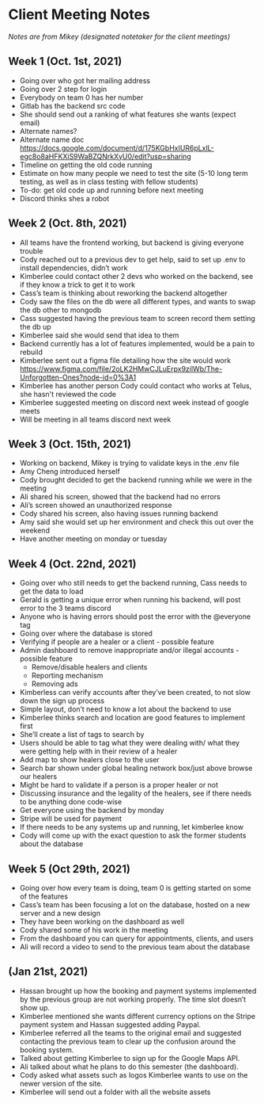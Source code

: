 # Client Meeting Notes
*Notes are from Mikey (designated notetaker for the client meetings)*

## Week 1 (Oct. 1st, 2021) 
- Going over who got her mailing address
- Going over 2 step for login
- Everybody on team 0 has her number
- Gitlab has the backend src code
- She should send out a ranking of what features she wants (expect email)
- Alternate names?
- Alternate name doc https://docs.google.com/document/d/175KGbHxIUR6pLxlL-egc8o8aHFKXiS9WaBZQNrkXyU0/edit?usp=sharing
- Timeline on getting the old code running
- Estimate on how many people we need to test the site (5-10 long term testing, as well as in class testing with fellow students)
- To-do: get old code up and running before next meeting
- Discord thinks shes a robot

## Week 2 (Oct. 8th, 2021)
- All teams have the frontend working, but backend is giving everyone trouble
- Cody reached out to a previous dev to get help, said to set up .env to install dependencies, didn’t work
- Kimberlee could contact other 2 devs who worked on the backend, see if they know a trick to get it to work
- Cass’s team is thinking about reworking the backend altogether
- Cody saw the files on the db were all different types, and wants to swap the db other to mongodb
- Cass suggested having the previous team to screen record them setting the db up
- Kimberlee said she would send that idea to them
- Backend currently has a lot of features implemented, would be a pain to rebuild
- Kimberlee sent out a figma file detailing how the site would work https://www.figma.com/file/2oLK2HMwCJLuErpx9zilWb/The-Unforgotten-Ones?node-id=0%3A1
- Kimberlee has another person Cody could contact who works at Telus, she hasn't reviewed the code
- Kimberlee suggested meeting on discord next week instead of google meets
- Will be meeting in all teams discord next week

## Week 3 (Oct. 15th, 2021)
- Working on backend, Mikey is trying to validate keys in the .env file
- Amy Cheng introduced herself
- Cody brought decided to get the backend running while we were in the meeting
- Ali shared his screen, showed that the backend had no errors
- Ali’s screen showed an unauthorized response
- Cody shared his screen, also having issues running backend
- Amy said she would set up her environment and check this out over the weekend
- Have another meeting on monday or tuesday

## Week 4 (Oct. 22nd, 2021)
- Going over who still needs to get the backend running, Cass needs to get the data to load
- Gerald is getting a unique error when running his backend, will post error to the 3 teams discord
- Anyone who is having errors should post the error with the @everyone tag
- Going over where the database is stored
- Verifying if people are a healer or a client - possible feature
- Admin dashboard to remove inappropriate and/or illegal accounts - possible feature
	- Remove/disable healers and clients
	- Reporting mechanism
	- Removing ads
- Kimberless can verify accounts after they’ve been created, to not slow down the sign up process
- Simple layout, don’t need to know a lot about the backend to use
- Kimberlee thinks search and location are good features to implement first
- She’ll create a list of tags to search by
- Users should be able to tag what they were dealing with/ what they were getting help with in their review of a healer
- Add map to show healers close to the user
- Search bar shown under global healing network box/just above browse our healers
- Might be hard to validate if a person is a proper healer or not 
- Discussing insurance and the legality of the healers, see if there needs to be anything done code-wise
- Get everyone using the backend by monday
- Stripe will be used for payment
- If there needs to be any systems up and running, let kimberlee know
- Cody will come up with the exact question to ask the former students about the database

## Week 5 (Oct 29th, 2021)
- Going over how every team is doing, team 0 is getting started on some of the features
- Cass’s team has been focusing a lot on the database, hosted on a new server and a new design
- They have been working on the dashboard as well
- Cody shared some of his work in the meeting
- From the dashboard you can query for appointments, clients, and users
- Ali will record a video to send to the previous team about the database

## (Jan 21st, 2021)
- Hassan brought up how the booking and payment systems implemented by the previous group are not working properly. The time slot doesn’t show up.
- Kimberlee mentioned she wants different currency options on the Stripe payment system and Hassan suggested adding Paypal.
- Kimberlee referred all the teams to the original email and suggested contacting the previous team to clear up the confusion around the   booking system.
- Talked about getting Kimberlee to sign up for the Google Maps API.
- Ali talked about what he plans to do this semester (the dashboard).
- Cody asked what assets such as logos Kimberlee wants to use on the newer version of the site.
- Kimberlee will send out a folder with all the website assets